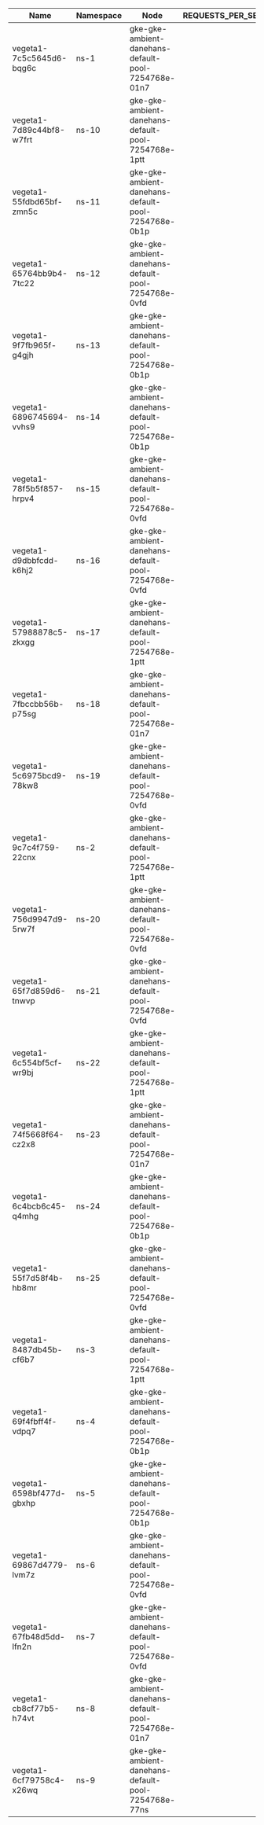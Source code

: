 | Name | Namespace | Node | REQUESTS_PER_SECOND | DURATION | CONNECTIONS | MAX_CONNECTIONS |
|------|-----------|------|---------------------|----------|-------------|-----------------|
| vegeta1-7c5c5645d6-bqg6c | ns-1 | gke-gke-ambient-danehans-default-pool-7254768e-01n7 |  |  |  |  |
| vegeta1-7d89c44bf8-w7frt | ns-10 | gke-gke-ambient-danehans-default-pool-7254768e-1ptt |  |  |  |  |
| vegeta1-55fdbd65bf-zmn5c | ns-11 | gke-gke-ambient-danehans-default-pool-7254768e-0b1p |  |  |  |  |
| vegeta1-65764bb9b4-7tc22 | ns-12 | gke-gke-ambient-danehans-default-pool-7254768e-0vfd |  |  |  |  |
| vegeta1-9f7fb965f-g4gjh | ns-13 | gke-gke-ambient-danehans-default-pool-7254768e-0b1p |  |  |  |  |
| vegeta1-6896745694-vvhs9 | ns-14 | gke-gke-ambient-danehans-default-pool-7254768e-0b1p |  |  |  |  |
| vegeta1-78f5b5f857-hrpv4 | ns-15 | gke-gke-ambient-danehans-default-pool-7254768e-0vfd |  |  |  |  |
| vegeta1-d9dbbfcdd-k6hj2 | ns-16 | gke-gke-ambient-danehans-default-pool-7254768e-0vfd |  |  |  |  |
| vegeta1-57988878c5-zkxgg | ns-17 | gke-gke-ambient-danehans-default-pool-7254768e-1ptt |  |  |  |  |
| vegeta1-7fbccbb56b-p75sg | ns-18 | gke-gke-ambient-danehans-default-pool-7254768e-01n7 |  |  |  |  |
| vegeta1-5c6975bcd9-78kw8 | ns-19 | gke-gke-ambient-danehans-default-pool-7254768e-0vfd |  |  |  |  |
| vegeta1-9c7c4f759-22cnx | ns-2 | gke-gke-ambient-danehans-default-pool-7254768e-1ptt |  |  |  |  |
| vegeta1-756d9947d9-5rw7f | ns-20 | gke-gke-ambient-danehans-default-pool-7254768e-0vfd |  |  |  |  |
| vegeta1-65f7d859d6-tnwvp | ns-21 | gke-gke-ambient-danehans-default-pool-7254768e-0vfd |  |  |  |  |
| vegeta1-6c554bf5cf-wr9bj | ns-22 | gke-gke-ambient-danehans-default-pool-7254768e-1ptt |  |  |  |  |
| vegeta1-74f5668f64-cz2x8 | ns-23 | gke-gke-ambient-danehans-default-pool-7254768e-01n7 |  |  |  |  |
| vegeta1-6c4bcb6c45-q4mhg | ns-24 | gke-gke-ambient-danehans-default-pool-7254768e-0b1p |  |  |  |  |
| vegeta1-55f7d58f4b-hb8mr | ns-25 | gke-gke-ambient-danehans-default-pool-7254768e-0vfd |  |  |  |  |
| vegeta1-8487db45b-cf6b7 | ns-3 | gke-gke-ambient-danehans-default-pool-7254768e-1ptt |  |  |  |  |
| vegeta1-69f4fbff4f-vdpq7 | ns-4 | gke-gke-ambient-danehans-default-pool-7254768e-0b1p |  |  |  |  |
| vegeta1-6598bf477d-gbxhp | ns-5 | gke-gke-ambient-danehans-default-pool-7254768e-0b1p |  |  |  |  |
| vegeta1-69867d4779-lvm7z | ns-6 | gke-gke-ambient-danehans-default-pool-7254768e-0vfd |  |  |  |  |
| vegeta1-67fb48d5dd-lfn2n | ns-7 | gke-gke-ambient-danehans-default-pool-7254768e-0vfd |  |  |  |  |
| vegeta1-cb8cf77b5-h74vt | ns-8 | gke-gke-ambient-danehans-default-pool-7254768e-01n7 |  |  |  |  |
| vegeta1-6cf79758c4-x26wq | ns-9 | gke-gke-ambient-danehans-default-pool-7254768e-77ns |  |  |  |  |
